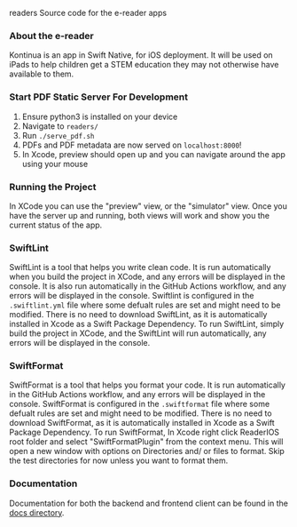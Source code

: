 readers
Source code for the e-reader apps

### About the e-reader

Kontinua is an app in Swift Native, for iOS deployment. It will be used on iPads to help children get a STEM education they may not otherwise have available to them.

### Start PDF Static Server For Development

1. Ensure python3 is installed on your device
2. Navigate to `readers/`
3. Run `./serve_pdf.sh`
4. PDFs and PDF metadata are now served on `localhost:8000`!
5. In Xcode, preview should open up and you can navigate around the app using your mouse

### Running the Project

In XCode you can use the "preview" view, or the "simulator" view. Once you have the server up and running, both views will work and show you the current status of the app.

### SwiftLint

SwiftLint is a tool that helps you write clean code. It is run automatically when you build the project in XCode, and any errors will be displayed in the console.
It is also run automatically in the GitHub Actions workflow, and any errors will be displayed in the console.
Swiftlint is configured in the `.swiftlint.yml` file where some defualt rules are set and might need to be modified.
There is no need to download SwiftLint, as it is automatically installed in Xcode as a Swift Package Dependency.
To run SwiftLint, simply build the project in XCode, and the SwiftLint will run automatically, any errors will be displayed in the console.

### SwiftFormat

SwiftFormat is a tool that helps you format your code. It is run automatically in the GitHub Actions workflow, and any errors will be displayed in the console.
SwiftFormat is configured in the `.swiftformat` file where some defualt rules are set and might need to be modified.
There is no need to download SwiftFormat, as it is automatically installed in Xcode as a Swift Package Dependency.
To run SwiftFormat, In Xcode right click ReaderIOS root folder and select "SwiftFormatPlugin" from the context menu. This will open a new window with options on Directories and/ or files to format. Skip the test directories for now unless you want to format them.


### Documentation

Documentation for both the backend and frontend client can be found in the [docs directory](docs/).